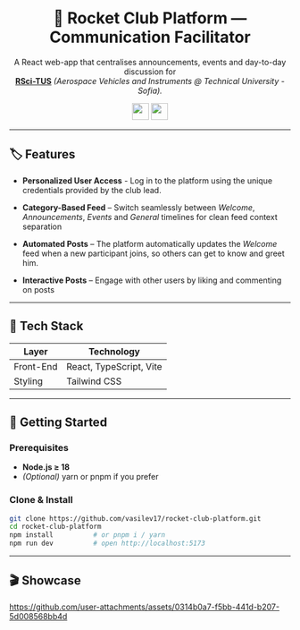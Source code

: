 <div align="center">
  
<h1>🚀 Rocket Club Platform — Communication Facilitator</h1>
  
<p>A React web-app that centralises announcements, events and day-to-day discussion for</br>
<a href="https://www.linkedin.com/company/rsci-tus/posts/?feedView=all" target="_blank"><b>RSci-TUS</b></a>
<i>(Aerospace Vehicles and Instruments @ Technical University - Sofia).</i></p>

<div>
  <img src="https://img.shields.io/badge/Solo-Project-gray?logo=codecrafters&labelColor=cyan&logoColor=%23323232" style="height: 30px; width: auto;">
  <img src="https://img.shields.io/badge/In%20Development%20-%20%230f5bf3?logo=googlecloudspanner&logoColor=white" style="height: 30px; width: auto;">
  
</div>

</div>

---

## 🏷️ Features

- **Personalized User Access** - Log in to the platform using the unique credentials provided by the club lead.
  
- **Category-Based Feed** – Switch seamlessly between *Welcome*, *Announcements*, *Events* and *General* timelines for clean feed context separation
  
- **Automated Posts** – The platform automatically updates the *Welcome* feed when a new participant joins, so others can get to know and greet him.
  
- **Interactive Posts** – Engage with other users by liking and commenting on posts

---

## 🧰 Tech Stack
| Layer            | Technology                                  |
|------------------|---------------------------------------------|
| Front-End        | React, TypeScript, Vite |
| Styling          | Tailwind CSS |

---

## 🚀 Getting Started

### Prerequisites
- **Node.js ≥ 18**
- *(Optional)* yarn or pnpm if you prefer

### Clone & Install
```bash
git clone https://github.com/vasilev17/rocket-club-platform.git
cd rocket-club-platform
npm install          # or pnpm i / yarn
npm run dev          # open http://localhost:5173
```

---

## 🎬 Showcase

https://github.com/user-attachments/assets/0314b0a7-f5bb-441d-b207-5d008568bb4d

